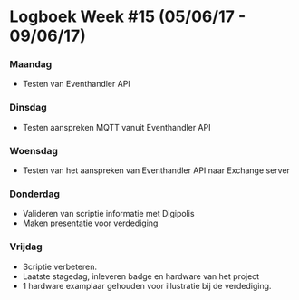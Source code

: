 # Logboek Week #15 (05/06/17 - 09/06/17)
### Maandag
* Testen van Eventhandler API 

### Dinsdag
* Testen aanspreken MQTT vanuit Eventhandler API

### Woensdag
* Testen van het aanspreken van Eventhandler API naar Exchange server

### Donderdag
* Valideren van scriptie informatie met Digipolis
* Maken presentatie voor verdediging

### Vrijdag
* Scriptie verbeteren.
* Laatste stagedag, inleveren badge en hardware van het project
* 1 hardware examplaar gehouden voor illustratie bij de verdediging. 
